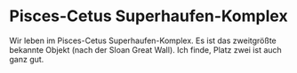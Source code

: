 # Pisces-Cetus Superhaufen-Komplex

Wir leben im Pisces-Cetus Superhaufen-Komplex. Es ist das zweitgrößte bekannte
Objekt (nach der Sloan Great Wall). Ich finde, Platz zwei ist auch ganz gut.

